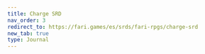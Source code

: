 ```yaml
---
title: Charge SRD
nav_order: 3
redirect_to: https://fari.games/es/srds/fari-rpgs/charge-srd
new_tab: true
type: Journal
---
```


